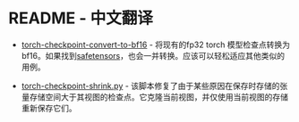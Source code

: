 # README - 中文翻译

- [torch-checkpoint-convert-to-bf16](./torch-checkpoint-convert-to-bf16) - 将现有的fp32 torch 模型检查点转换为bf16。如果找到[safetensors](https://github.com/huggingface/safetensors/)，也会一并转换。应该可以轻松适应其他类似的用例。

- [torch-checkpoint-shrink.py](./torch-checkpoint-shrink.py) - 该脚本修复了由于某些原因在保存时存储的张量存储空间大于其视图的检查点。它克隆当前视图，并仅使用当前视图的存储重新保存它们。